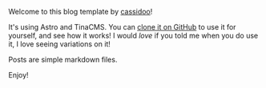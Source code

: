Welcome to this blog template by [cassidoo](https://cassidoo.co)!

It's using Astro and TinaCMS. You can [clone it on GitHub](https://github.com/Meirunas/fdh-development/tree/main/blog) to use it for yourself, and see how it works! I would _love_ if you told me when you do use it, I love seeing variations on it!

Posts are simple markdown files.

Enjoy!
